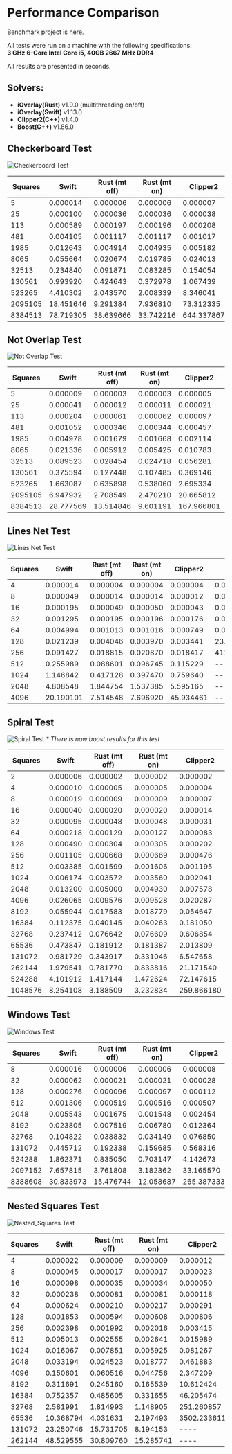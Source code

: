# Performance Comparison

Benchmark project is [here](https://github.com/iShape-Rust/iOverlayPerformance).

All tests were run on a machine with the following specifications:  
**3 GHz 6-Core Intel Core i5, 40GB 2667 MHz DDR4**  

All results are presented in seconds.

## Solvers:

- **iOverlay(Rust)** v1.9.0 (multithreading on/off)
- **iOverlay(Swift)**  v1.13.0
- **Clipper2(C++)**  v1.4.0
- **Boost(C++)**  v1.86.0


## Checkerboard Test

![Checkerboard Test](test_0.svg)

| Squares | Swift        | Rust (mt off) | Rust (mt on) | Clipper2      | Boost      |
|---------|--------------|---------------|--------------|---------------|------------|
| 5       | 0.000014     | 0.000006      | 0.000006     | 0.000007      | 0.000045   |
| 25      | 0.000100     | 0.000036      | 0.000036     | 0.000038      | 0.000595   |
| 113     | 0.000589     | 0.000197      | 0.000196     | 0.000208      | 0.004446   |
| 481     | 0.004105     | 0.001117      | 0.001117     | 0.001017      | 0.060791   |
| 1985    | 0.012643     | 0.004914      | 0.004935     | 0.005182      | 1.103624   |
| 8065    | 0.055664     | 0.020674      | 0.019785     | 0.024013      | 21.080339  |
| 32513   | 0.234840     | 0.091871      | 0.083285     | 0.154054      | 412.630289 |
| 130561  | 0.993920     | 0.424643      | 0.372978     | 1.067439      | ----       |
| 523265  | 4.410302     | 2.043570      | 2.008339     | 8.346041      | ----       |
| 2095105 | 18.451646    | 9.291384      | 7.936810     | 73.312335     | ----       |
| 8384513 | 78.719305    | 38.639666     | 33.742216    | 644.337867    | ----       |


## Not Overlap Test

![Not Overlap Test](test_1.svg)

| Squares | Swift        | Rust (mt off)    |  Rust (mt on) | Clipper2     | Boost      |
|---------|--------------|------------------|---------------|--------------|------------|
| 5       | 0.000009     | 0.000003         | 0.000003      | 0.000005     | 0.000003   |
| 25      | 0.000041     | 0.000012         | 0.000011      | 0.000021     | 0.000021   |
| 113     | 0.000204     | 0.000061         | 0.000062      | 0.000097     | 0.000223   |
| 481     | 0.001052     | 0.000346         | 0.000344      | 0.000457     | 0.002621   |
| 1985    | 0.004978     | 0.001679         | 0.001668      | 0.002114     | 0.036257   |
| 8065    | 0.021336     | 0.005912         | 0.005425      | 0.010783     | 0.558494   |
| 32513   | 0.089523     | 0.028454         | 0.024718      | 0.056281     | 8.852867   |
| 130561  | 0.375594     | 0.127448         | 0.107485      | 0.369146     | 146.041905 |
| 523265  | 1.663087     | 0.635898         | 0.538060      | 2.695334     | ----       |
| 2095105 | 6.947932     | 2.708549         | 2.470210      | 20.665812    | ----       |
| 8384513 | 28.777569    | 13.514846        | 9.601191      | 167.966801   | ----       |


## Lines Net Test

![Lines Net Test](test_2.svg)

| Squares | Swift        | Rust (mt off)    | Rust (mt on) | Clipper2   | Boost      |
|---------|--------------|------------------|--------------|------------|------------|
| 4       | 0.000014     | 0.000004         | 0.000004     | 0.000004   | 0.000014   |
| 8       | 0.000049     | 0.000014         | 0.000014     | 0.000012   | 0.000054   |
| 16      | 0.000195     | 0.000049         | 0.000050     | 0.000043   | 0.000370   |
| 32      | 0.001295     | 0.000195         | 0.000196     | 0.000176   | 0.003175   |
| 64      | 0.004994     | 0.001013         | 0.001016     | 0.000749   | 0.055749   |
| 128     | 0.021239     | 0.004046         | 0.003970     | 0.003441   | 23.531991  |
| 256     | 0.091427     | 0.018815         | 0.020870     | 0.018417   | 412.528984 |
| 512     | 0.255989     | 0.088601         | 0.096745     | 0.115229   | ----       |
| 1024    | 1.146842     | 0.417128         | 0.397470     | 0.759640   | ----       |
| 2048    | 4.808548     | 1.844754         | 1.537385     | 5.595165   | ----       |
| 4096    | 20.190101    | 7.514548         | 7.696920     | 45.934461  | ----       |


## Spiral Test

![Spiral Test](test_3.svg)
_* There is now boost results for this test_

| Squares | Swift      | Rust (mt off) | Rust (mt on) | Clipper2    |
|---------|------------|---------------|--------------|-------------|
| 2       | 0.000006   | 0.000002      | 0.000002     | 0.000002    |
| 4       | 0.000010   | 0.000005      | 0.000005     | 0.000004    |
| 8       | 0.000019   | 0.000009      | 0.000009     | 0.000007    |
| 16      | 0.000040   | 0.000020      | 0.000020     | 0.000014    |
| 32      | 0.000095   | 0.000048      | 0.000048     | 0.000031    |
| 64      | 0.000218   | 0.000129      | 0.000127     | 0.000083    |
| 128     | 0.000490   | 0.000304      | 0.000305     | 0.000202    |
| 256     | 0.001105   | 0.000668      | 0.000669     | 0.000476    |
| 512     | 0.003385   | 0.001599      | 0.001606     | 0.001195    |
| 1024    | 0.006174   | 0.003572      | 0.003560     | 0.002941    |
| 2048    | 0.013200   | 0.005000      | 0.004930     | 0.007578    |
| 4096    | 0.026065   | 0.009576      | 0.009528     | 0.020287    |
| 8192    | 0.055944   | 0.017583      | 0.018779     | 0.054647    |
| 16384   | 0.112375   | 0.040145      | 0.040263     | 0.181050    |
| 32768   | 0.237412   | 0.076642      | 0.076609     | 0.606854    |
| 65536   | 0.473847   | 0.181912      | 0.181387     | 2.013809    |
| 131072  | 0.981729   | 0.343917      | 0.331046     | 6.547658    |
| 262144  | 1.979541   | 0.781770      | 0.833816     | 21.171540   |
| 524288  | 4.101912   | 1.417144      | 1.472624     | 72.147615   |
| 1048576 | 8.254108   | 3.188509      | 3.232834     | 259.866180  |

## Windows Test

![Windows Test](test_4.svg)

| Squares | Swift      | Rust (mt off) | Rust (mt on) | Clipper2    | Boost      |
|---------|------------|---------------|--------------|-------------|------------|
| 8       | 0.000016   | 0.000006      | 0.000006     | 0.000008    | 0.000006   |
| 32      | 0.000062   | 0.000021      | 0.000021     | 0.000028    | 0.000037   |
| 128     | 0.000276   | 0.000096      | 0.000097     | 0.000112    | 0.000266   |
| 512     | 0.001306   | 0.000519      | 0.000516     | 0.000507    | 0.002482   |
| 2048    | 0.005543   | 0.001675      | 0.001548     | 0.002454    | 0.030949   |
| 8192    | 0.023805   | 0.007519      | 0.006780     | 0.012364    | 0.448009   |
| 32768   | 0.104822   | 0.038832      | 0.034149     | 0.076850    | 7.013886   |
| 131072  | 0.445712   | 0.192338      | 0.159685     | 0.568316    | 109.745463 |
| 524288  | 1.862371   | 0.835050      | 0.703147     | 4.142673    | ----       |
| 2097152 | 7.657815   | 3.761808      | 3.182362     | 33.165570   | ----       |
| 8388608 | 30.833973  | 15.476744     | 12.058687    | 265.387333  | ----       |

## Nested Squares Test

![Nested_Squares Test](test_5.svg)

| Squares | Swift     | Rust (mt off) | Rust (mt on) | Clipper2    | Boost      |
|---------|-----------|---------------|--------------|-------------|------------|
| 4       | 0.000022  | 0.000009      | 0.000009     | 0.000012    | 0.000153   |
| 8       | 0.000045  | 0.000017      | 0.000017     | 0.000023    | 0.000387   |
| 16      | 0.000098  | 0.000035      | 0.000034     | 0.000050    | 0.000792   |
| 32      | 0.000238  | 0.000081      | 0.000081     | 0.000118    | 0.001757   |
| 64      | 0.000624  | 0.000210      | 0.000217     | 0.000291    | 0.004145   |
| 128     | 0.001853  | 0.000594      | 0.000608     | 0.000806    | 0.010646   |
| 256     | 0.002398  | 0.001992      | 0.002016     | 0.003415    | 0.036101   |
| 512     | 0.005013  | 0.002555      | 0.002641     | 0.015989    | 0.141906   |
| 1024    | 0.016067  | 0.007851      | 0.005925     | 0.081267    | 0.560183   |
| 2048    | 0.033194  | 0.024523      | 0.018777     | 0.461883    | 2.425802   |
| 4096    | 0.150601  | 0.060516      | 0.044756     | 2.347209    | 11.419096  |
| 8192    | 0.311691  | 0.245160      | 0.165539     | 10.612424   | 49.299261  |
| 16384   | 0.752357  | 0.485605      | 0.331655     | 46.205474   | 206.646450 |
| 32768   | 2.581991  | 1.814993      | 1.148905     | 251.260857  | ----       |
| 65536   | 10.368794 | 4.031631      | 2.197493     | 3502.233611 | ----       |
| 131072  | 23.250746 | 15.731705     | 8.194153     | ----        | ----       |
| 262144  | 48.529555 | 30.809760     | 15.285741    | ----        | ----       |